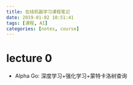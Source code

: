 ```yaml
---
title: 在线机器学习课程笔记
date: 2019-01-02 18:51:41
tags: [课程, AI]
categories: [notes, course]
---
```


# lecture 0

- Alpha Go: 深度学习+强化学习+蒙特卡洛树查询
